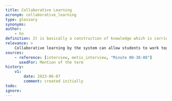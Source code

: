 ```yaml
---
title: Collaborative Learning
acronym: collaborative_learning
type: glossary
synonyms:
author: 
    - hn
definition: It is basically a construction of knowledge which is carried out collectively in groups, they work together as a problem solver and exchange their viewpoint and ideas.
relevance: >
    Collaborative learning by the system can allow students to work together.
sources:
    - reference: [interview, metis_interview, "Minute 00-38-08"]
      usedFor: Mention of the term
history:
    v1:
        date: 2023-06-07
        comment: created initially
todo:
ignore: 
---
```


